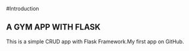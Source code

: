 #Introduction
## A GYM APP WITH FLASK
This is a simple CRUD app with Flask Framework.My first app on GitHub.